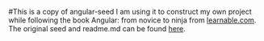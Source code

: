 #This is a copy of angular-seed
I am using it to construct my own project while following the book Angular: from novice to ninja from [learnable.com](http://learnable.com). The original seed and readme.md can be found [here](https://github.com/angular/angular-seed).
